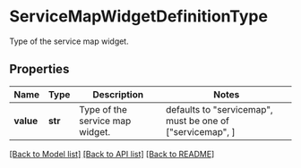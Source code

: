 # ServiceMapWidgetDefinitionType

Type of the service map widget.
## Properties
Name | Type | Description | Notes
------------ | ------------- | ------------- | -------------
**value** | **str** | Type of the service map widget. | defaults to "servicemap",  must be one of ["servicemap", ]

[[Back to Model list]](README.md#documentation-for-models) [[Back to API list]](README.md#documentation-for-api-endpoints) [[Back to README]](README.md)


